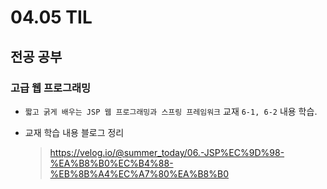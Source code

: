 <h1> 04.05 TIL </h1>

## 전공 공부
###  고급 웹 프로그래밍 
  - `짧고 굵게 배우는 JSP 웹 프로그래밍과 스프링 프레임워크` 교재 `6-1, 6-2` 내용 학습.

  - 교재 학습 내용 블로그 정리 
     > https://velog.io/@summer_today/06.-JSP%EC%9D%98-%EA%B8%B0%EC%B4%88-%EB%8B%A4%EC%A7%80%EA%B8%B0

